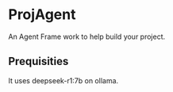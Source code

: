 # ProjAgent

An Agent Frame work to help build your project.

## Prequisities
It uses deepseek-r1:7b on ollama.